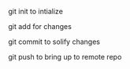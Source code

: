 git init to intialize 

git add for changes

git commit to solify changes

git push to bring up to remote repo